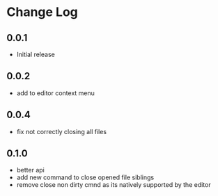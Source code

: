 # Change Log

## 0.0.1

- Initial release

## 0.0.2

- add to editor context menu

## 0.0.4

- fix not correctly closing all files

## 0.1.0

- better api
- add new command to close opened file siblings
- remove close non dirty cmnd as its natively supported by the editor
